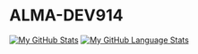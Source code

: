 # ALMA-DEV914

[![My GitHub Stats](https://github-readme-stats.vercel.app/api/?username=alma-dev914&count_private=true&theme=tokyonight&showicons=true)]()
[![My GitHub Language Stats](https://github-readme-stats.vercel.app/api/top-langs/?username=alma-dev914&langs_count=5&theme=tokyonight)]()
